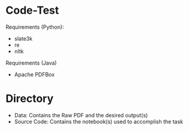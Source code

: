 # Code-Test
Requirements (Python):
- slate3k
- re
- nltk

Requirements (Java)
- Apache PDFBox




# Directory

- Data: Contains the Raw PDF and the desired output(s)
- Source Code: Contains the notebook(s) used to accomplish the task
